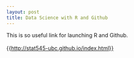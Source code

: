```yaml
---
layout: post
title: Data Science with R and Github
---
```


This is so useful link for launching R and Github.
<br><br>
{{http://stat545-ubc.github.io/index.html}}
